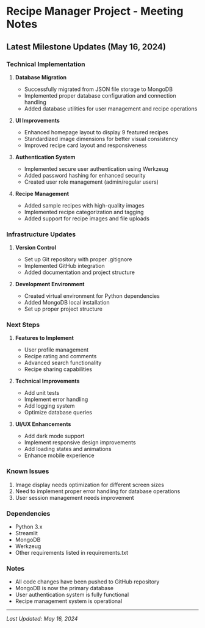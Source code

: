 # Recipe Manager Project - Meeting Notes

## Latest Milestone Updates (May 16, 2024)

### Technical Implementation
1. **Database Migration**
   - Successfully migrated from JSON file storage to MongoDB
   - Implemented proper database configuration and connection handling
   - Added database utilities for user management and recipe operations

2. **UI Improvements**
   - Enhanced homepage layout to display 9 featured recipes
   - Standardized image dimensions for better visual consistency
   - Improved recipe card layout and responsiveness

3. **Authentication System**
   - Implemented secure user authentication using Werkzeug
   - Added password hashing for enhanced security
   - Created user role management (admin/regular users)

4. **Recipe Management**
   - Added sample recipes with high-quality images
   - Implemented recipe categorization and tagging
   - Added support for recipe images and file uploads

### Infrastructure Updates
1. **Version Control**
   - Set up Git repository with proper .gitignore
   - Implemented GitHub integration
   - Added documentation and project structure

2. **Development Environment**
   - Created virtual environment for Python dependencies
   - Added MongoDB local installation
   - Set up proper project structure

### Next Steps
1. **Features to Implement**
   - User profile management
   - Recipe rating and comments
   - Advanced search functionality
   - Recipe sharing capabilities

2. **Technical Improvements**
   - Add unit tests
   - Implement error handling
   - Add logging system
   - Optimize database queries

3. **UI/UX Enhancements**
   - Add dark mode support
   - Implement responsive design improvements
   - Add loading states and animations
   - Enhance mobile experience

### Known Issues
1. Image display needs optimization for different screen sizes
2. Need to implement proper error handling for database operations
3. User session management needs improvement

### Dependencies
- Python 3.x
- Streamlit
- MongoDB
- Werkzeug
- Other requirements listed in requirements.txt

### Notes
- All code changes have been pushed to GitHub repository
- MongoDB is now the primary database
- User authentication system is fully functional
- Recipe management system is operational

---
*Last Updated: May 16, 2024* 